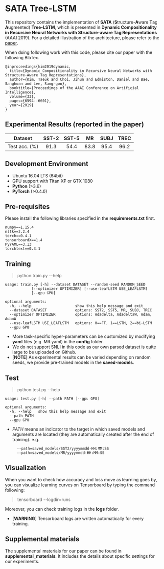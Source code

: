 # SATA Tree-LSTM

This repository contains the implementation of 
**SATA** (**S**tructure-**A**ware **T**ag **A**ugmented) **Tree-LSTM**, 
which is presented in **Dynamic Compositionality in Recursive Neural Networks with Structure-aware Tag Representations** (AAAI 2019).
For a detailed illustration of the architecture, please refer to the [paper]((https://arxiv.org/pdf/1809.02286.pdf)).

When doing following work with this code, please cite our paper with the following BibTex.

	@inproceedings{kim2019dynamic,
	  title={Dynamic Compositionality in Recursive Neural Networks with Structure-Aware Tag Representations},
	  author={Kim, Taeuk and Choi, Jihun and Edmiston, Daniel and Bae, Sanghwan and Lee, Sang-goo},
	  booktitle={Proceedings of the AAAI Conference on Artificial Intelligence},
	  volume={33},
	  pages={6594--6601},
	  year={2019}
	}


## Experimental Results (reported in the paper)

| Dataset        | SST-2      | SST-5      | MR         | SUBJ       | TREC       | 
|:--------------:|:----------:|:----------:|:----------:|:----------:|:----------:|
| Test acc. (%)  | 91.3       | 54.4       | 83.8       | 95.4       | 96.2       |


## Development Environment

- Ubuntu 16.04 LTS (64bit)
- GPU support with Titan XP or GTX 1080
- **Python** (>3.6)
- **PyTorch** (>0.4.0)


## Pre-requisites

Please install the following libraries specified in the **requirements.txt** first.

    numpy==1.15.4
    nltk==3.2.4
    torch==0.4.1
    tensorboardX==1.4
    PyYAML==3.13
    torchtext==0.3.1


## Training

> python train.py --help

	usage: train.py [-h] --dataset DATASET --random-seed RANDOM_SEED
                [--optimizer OPTIMIZER] [--use-leafLSTM USE_LEAFLSTM]
                [--gpu GPU]

    optional arguments:
      -h, --help                    show this help message and exit
      --dataset DATASET             options: SST2, SST5, MR, SUBJ, TREC
      --optimizer OPTIMIZER         options: Adadelta, AdadeltaW, Adam, AdamW
      --use-leafLSTM USE_LEAFLSTM   options: 0==FF, 1==LSTM, 2==bi-LSTM
      --gpu GPU


* More task-specific hyper-parameters can be customized by modifying **yaml** files (e.g. MR.yaml) in the **config** folder.
* We do not support SNLI in this code as our own parsed dataset is quite large to be uploaded on Github.
* \[**NOTE**\] As experimental results can be varied depending on random seeds, we provide pre-trained models in the **saved-models**.


## Test

> python test.py --help

	usage: test.py [-h] --path PATH [--gpu GPU]

    optional arguments:
      -h, --help   show this help message and exit
      --path PATH
      --gpu GPU

- _PATH_ means an indicator to the target in which saved models and arguments are located
(they are automatically created after the end of training). e.g. 
    
        --path=saved_models/SST2/yyyymmdd-HH:MM:SS 
        --path=saved_models/MR/yyyymmdd-HH:MM:SS
    
    
## Visualization
   
When you want to check how accuracy and loss move as learning goes by, 
you can visualize learning curves on Tensorboard by typing the command following:

> tensorboard --logdir=runs

Moreover, you can check training logs in the **logs** folder.

- \[**WARNING**\] Tensorboard logs are written automatically for every training.


## Supplemental materials
   
The supplemental materials for our paper can be found in **supplemental_materials**.
It includes the details about specific settings for our experiments. 
